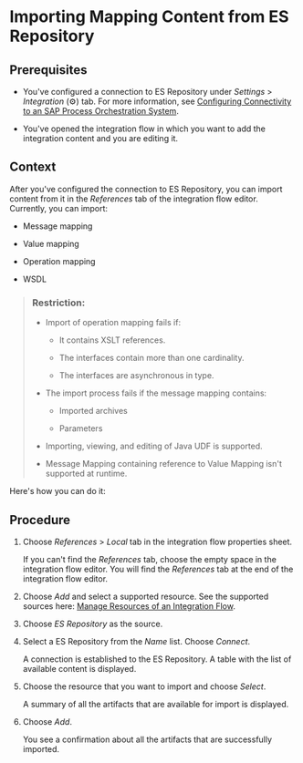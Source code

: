 <!-- loioe18fc05c3ae04c4bb40f12923aaa908c -->

<link rel="stylesheet" type="text/css" href="../../css/sap-icons.css"/>

# Importing Mapping Content from ES Repository



<a name="loioe18fc05c3ae04c4bb40f12923aaa908c__prereq_omf_d5b_wcb"/>

## Prerequisites

-   You've configured a connection to ES Repository under *Settings* \> *Integration* \(:gear:\) tab. For more information, see [Configuring Connectivity to an SAP Process Orchestration System](configuring-connectivity-to-an-sap-process-orchestration-system-8c36fd2.md).

-   You've opened the integration flow in which you want to add the integration content and you are editing it.




## Context

After you've configured the connection to ES Repository, you can import content from it in the *References* tab of the integration flow editor. Currently, you can import:

-   Message mapping

-   Value mapping

-   Operation mapping

-   WSDL


> ### Restriction:  
> -   Import of operation mapping fails if:
> 
>     -   It contains XSLT references.
> 
>     -   The interfaces contain more than one cardinality.
>     -   The interfaces are asynchronous in type.
> 
> -   The import process fails if the message mapping contains:
> 
>     -   Imported archives
> 
>     -   Parameters
> 
> 
> -   Importing, viewing, and editing of Java UDF is supported.
> 
> -   Message Mapping containing reference to Value Mapping isn't supported at runtime.

Here's how you can do it:



## Procedure

1.  Choose *References* \> *Local* tab in the integration flow properties sheet.

    If you can't find the *References* tab, choose the empty space in the integration flow editor. You will find the *References* tab at the end of the integration flow editor.

2.  Choose *Add* and select a supported resource. See the supported sources here: [Manage Resources of an Integration Flow](../manage-resources-of-an-integration-flow-b5968b2.md).

3.  Choose *ES Repository* as the source.

4.  Select a ES Repository from the *Name* list. Choose *Connect*.

    A connection is established to the ES Repository. A table with the list of available content is displayed.

5.  Choose the resource that you want to import and choose *Select*.

    A summary of all the artifacts that are available for import is displayed.

6.  Choose *Add*.

    You see a confirmation about all the artifacts that are successfully imported.


